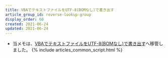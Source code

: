 ```yaml
---
title: VBAでテキストファイルをUTF-8(BOMなし)で書き出す
article_group_id: reverse-lookup-group
display_order: 60
created: 2021-06-24
updated: 2021-06-24
---
```

- 当メモは、[VBAでテキストファイルをUTF-8(BOMなし)で書き出す](https://thinktwice.tech/it/vba/output_utf8_without_bom/)へ移管しました。
{% include articles_common_script.html %}
